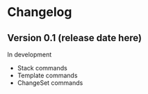 # Changelog

## Version 0.1 (release date here)

In development

- Stack commands
- Template commands
- ChangeSet commands

